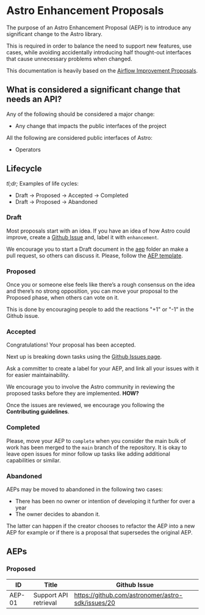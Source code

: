 # Astro Enhancement Proposals

The purpose of an Astro Enhancement Proposal (AEP) is to introduce any significant change to the Astro library.

This is required in order to balance the need to support new features, use cases, while avoiding accidentally introducing half thought-out interfaces that cause unnecessary problems when changed.

This documentation is heavily based on the [Airflow Improvement Proposals](https://cwiki.apache.org/confluence/display/AIRFLOW/Airflow+Improvements+Proposals).


## What is considered a significant change that needs an API?

Any of the following should be considered a major change:
* Any change that impacts the public interfaces of the project

All the following are considered public interfaces of Astro:
* Operators


## Lifecycle

*tl;dr;*
Examples of life cycles:

*  Draft -> Proposed -> Accepted -> Completed
*  Draft -> Proposed -> Abandoned


### Draft

Most proposals start with an idea. If you have an idea of how Astro could improve, create a [Github Issue](https://github.com/astronomer/astro-sdk/issues/new) and, label it with `enhancement`.

We encourage you to start a Draft document in the [aep](.) folder an make a pull request, so others can discuss it. Please, follow the [AEP template](./AEP-template.md).


### Proposed

Once you or someone else feels like there’s a rough consensus on the idea and there’s no strong opposition, you can move your proposal to the Proposed phase, when others can vote on it.

This is done by encouraging people to add the reactions "+1" or "-1" in the Github issue.


### Accepted

Congratulations! Your proposal has been accepted.

Next up is breaking down tasks using the [Github Issues page](https://github.com/astronomer/astro-sdk/issues/new).

Ask a committer to create a label for your AEP, and link all your issues with it for easier maintainability.

We encourage you to involve the Astro community in reviewing the proposed tasks before they are implemented. **HOW?**

Once the issues are reviewed, we encourage you following the **Contributing guidelines**.


### Completed

Please, move your AEP to `complete` when you consider the main bulk of work has been merged to the `main` branch of the repository. It is okay to leave open issues for minor follow up tasks like adding additional capabilities or similar.


### Abandoned

AEPs may be moved to abandoned in the following two cases:
 * There has been no owner or intention of developing it further for over a year
 * The owner decides to abandon it.

 The latter can happen if the creator chooses to refactor the AEP into a new AEP for example or if there is a proposal that supersedes the original AEP.


## AEPs

### Proposed

| ID         | Title                     | Github Issue                                       |
| ---------- | ------------------------- | -------------------------------------------------- |
| AEP-01     | Support API retrieval     | https://github.com/astronomer/astro-sdk/issues/20  |
